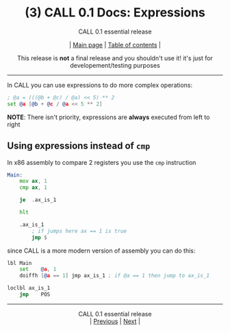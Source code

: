 <div align="center">

# (3) CALL 0.1 Docs: Expressions
CALL 0.1 essential release<BR>

| [Main page](../README.md) | [Table of contents](./README.md) |

This release is **not** a final release and you shouldn't use it!
it's just for developement/testing purposes

</div>
<hr>

In CALL you can use expressions to do more complex operations:
```asm
; @a = (((@b + @c) / @a) << 5) ** 2
set @a [@b + @c / @a << 5 ** 2]
```
**NOTE**: There isn't priority, expressions are **always** executed from
left to right

## Using expressions instead of `cmp`
In x86 assembly to compare 2 registers you use the `cmp` instruction
```asm
Main:
    mov ax, 1
    cmp ax, 1

    je  .ax_is_1

    hlt

    .ax_is_1
        ; if jumps here ax == 1 is true
        jmp $
```
since CALL is a more modern version of assembly you can do this:
```asm
lbl Main
    set    @a, 1
    doiffh [@a == 1] jmp ax_is_1 ; if @a == 1 then jump to ax_is_1

loclbl ax_is_1
    jmp    POS

```

<hr>
<div align="center">

CALL 0.1 essential release<BR>
| [Previous](./2.md) | [Next](./2.md) |

</div>
